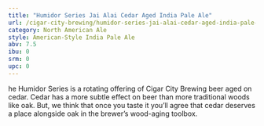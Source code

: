 ```yaml
---
title: "Humidor Series Jai Alai Cedar Aged India Pale Ale"
url: /cigar-city-brewing/humidor-series-jai-alai-cedar-aged-india-pale-ale/
category: North American Ale
style: American-Style India Pale Ale
abv: 7.5
ibu: 0
srm: 0
upc: 0
---
```

he Humidor Series is a rotating offering of Cigar City Brewing beer aged on cedar. Cedar has a more subtle effect on beer than more traditional woods like oak. But, we think that once you taste it you’ll agree that cedar deserves a place alongside oak in the brewer’s wood-aging toolbox.
